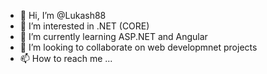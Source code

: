 - 👋 Hi, I’m @Lukash88
- 👀 I’m interested in .NET (CORE)
- 🌱 I’m currently learning ASP.NET and Angular
- 💞️ I’m looking to collaborate on web developmnet projects 
- 📫 How to reach me ...

<!---
Lukash88/Lukash88 is a ✨ special ✨ repository because its `README.md` (this file) appears on your GitHub profile.
You can click the Preview link to take a look at your changes.
--->
